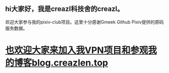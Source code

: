 ## hi大家好，我是creazl科技舍的creazl。
欢迎大家参与我的pixiv-club项目。这里十分感谢Gmeek Github Pixiv提供的原码服务数据。
# [也欢迎大家来加入我VPN项目和参观我的博客blog.creazlen.top](https://blog.creazlen.top/)
